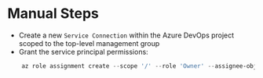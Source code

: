 # Manual Steps

* Create a new `Service Connection` within the Azure DevOps project scoped to the top-level management group
* Grant the service principal permissions:

```powershell
    az role assignment create --scope '/' --role 'Owner' --assignee-object-id $(az ad sp list --display-name 'frasermolyneux-Personal-Public-tenant-mgmt-root' --query '[].{id:id}' -o tsv) --assignee-principal-type ServicePrincipal
```
